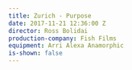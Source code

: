 ```yaml
---
title: Zurich - Purpose
date: 2017-11-21 12:36:00 Z
director: Ross Bolidai
production-company: Fish Films
equipment: Arri Alexa Anamorphic
is-shown: false
---
```



